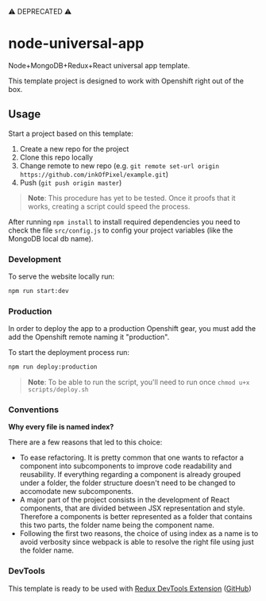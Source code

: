 :warning: DEPRECATED :warning:

# node-universal-app
Node+MongoDB+Redux+React universal app template.

This template project is designed to work with Openshift right out of the box.

## Usage

Start a project based on this template:

1. Create a new repo for the project
2. Clone this repo locally
3. Change remote to new repo (e.g. `git remote set-url origin https://github.com/inkOfPixel/example.git`)
4. Push (`git push origin master`)

> **Note**: This procedure has yet to be tested. Once it proofs that it works, creating a script could speed the process.

After running `npm install` to install required dependencies you need to check the file `src/config.js` to config your project variables (like the MongoDB local db name).

### Development

To serve the website locally run:
```sh
npm run start:dev
```

### Production

In order to deploy the app to a production Openshift gear, you must add the add the Openshift remote naming it "production".

To start the deployment process run:
```sh
npm run deploy:production
```

> **Note**: To be able to run the script, you'll need to run once `chmod u+x scripts/deploy.sh`

### Conventions

**Why every file is named index?**

There are a few reasons that led to this choice:
- To ease refactoring. It is pretty common that one wants to refactor a component into subcomponents to improve code
readability and reusability. If everything regarding a component is already grouped under a folder, the folder structure doesn't need to be changed to accomodate new subcomponents.
- A major part of the project consists in the development of React components, that are divided between JSX
representation and style. Therefore a components is better represented as a folder that contains this two parts, the
folder name being the component name.
- Following the first two reasons, the choice of using index as a name is to avoid verbosity since webpack is able to resolve the right file using just the folder name.

### DevTools
This template is ready to be used with [Redux DevTools Extension](https://chrome.google.com/webstore/detail/redux-devtools/lmhkpmbekcpmknklioeibfkpmmfibljd) ([GitHub](https://github.com/zalmoxisus/redux-devtools-extension))
